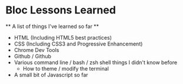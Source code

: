 # Bloc Lessons Learned

** A list of things I've learned so far **

* HTML (Including HTML5 best practices)
* CSS (Including CSS3 and Progressive Enhancement)
* Chrome Dev Tools
* Github / Github
* Various command line / bash / zsh shell things I didn't know before
  * How to theme / modify the terminal
* A small bit of Javascript so far
